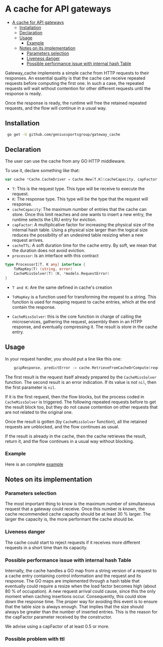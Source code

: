 # A cache for API gateways

- [A cache for API gateways](#a-cache-for-api-gateways)
	- [Installation](#installation)
	- [Declaration](#declaration)
	- [Usage](#usage)
		- [Example](#example)
	- [Notes on its implementation](#notes-on-its-implementation)
		- [Parameters selection](#parameters-selection)
		- [Liveness danger](#liveness-danger)
		- [Possible performance issue with internal hash Table](#possible-performance-issue-with-internal-hash-table)

Gateway_cache implements a simple cache from HTTP requests to their responses. An essential quality is that the cache can receive repeated requests before computing the first one. In such a case, the repeated requests will wait without contention for other different requests until the response is ready.

Once the response is ready, the runtime will free the retained repeated requests, and the flow will continue in a usual way.

## Installation

```Bash
 go get -U github.com/geniussportsgroup/gateway_cache
```

## Declaration

The user can use the cache from any GO HTTP middleware.  

To use it, declare something like that:  

```Go 
var cache *Cache.CacheDriver = Cache.New[T,K](cacheCapacity, capFactor, cacheTTL,mapper)
```

* `T`: This is the request type. This type will be receive to execute the request.
* `K`: The response type. This type will be the type that the request will response.
*   `cacheCapacity`: The maximum number of entries that the cache can store. Once this limit reaches and one wants to insert a new entry, the runtime selects the LRU entry for eviction.
*   `capFactor`: A multiplicative factor for increasing the physical size of the internal hash table. Using a physical size larger than the logical size reduces the possibility of an undesired table resizing when a new request arrives.
*   `cacheTTL`: A soft duration time for the cache entry. By soft, we mean that the duration does not avoid eviction.
*   `processor`: Is an interface with this contract

```Go
type ProcessorI[T, K any] interface {
	ToMapKey(T) (string, error)
	CacheMissSolver(T) (K, *models.RequestError) 
}
``` 

* `T and K`: Are the same defined in cache's creation 

* `ToMapKey` is a function used for transforming the request to a string. This function is used for mapping request to cache entries, which at the end contain the response.
*   `CacheMissSolver`: this is the core function in charge of calling the microservices, gathering the request, assembly them in an HTPP response, and eventually compressing it. The result is store in the cache entry.

## Usage

In your request handler, you should put a line like this one:  

```Go
    gzipResponse, predictError := cache.RetrieveFromCacheOrCompute(request)  
```

The first result is the request itself already prepared by the `CacheMissSolver` function. The second result is an error indication. If its value is not `nil`, then the first parameter is `nil`.  

If it is the first request, then the flow blocks, but the process coded in `CacheMissSolver` is triggered. The following repeated requests before to get the result block too, but they do not cause contention on other requests that are not related to the original one.  

Once the result is gotten (by `CacheMissSolver` function), all the retained requests are unblocked, and the flow continues as usual.  

If the result is already in the cache, then the cache retrieves the result, return it, and the flow continues in a usual way without blocking.

### Example

Here is an complete [example](https://github.com/geniussportsgroup/gateway_cache/blob/5ab788f7ade7b06b6c02e16d701ca04b382b6ad8/main/main.go#LL1)


## Notes on its implementation  

### Parameters selection

The most important thing to know is the maximum number of simultaneous request that a gateway could receive. Once this number is known, the cache recommended cache capacity should be at least 30 % larger. The larger the capacity is, the more performant the cache should be.

### Liveness danger

The cache could start to reject requests if it receives more different requests in a short time than its capacity.

### Possible performance issue with internal hash Table

Internally, the cache handles a GO map from a string version of a request to a cache entry containing control information and the request and its response. The GO maps are implemented through a hash table that eventually could require a resize when the load factor becomes high (about 80 % of occupation). A new request arrival could cause, since this the only moment when caching insertions occur. Consequently, this could slow down the response time. The proper way for avoiding this event is to ensure that the table size is always enough. That implies that the size should always be greater than the number of inserted entries. This is the reason for the capFactor parameter received by the constructor.

We advise using a capFactor of at least 0.5 or more.

### Possible problem with ttl

